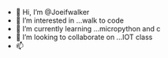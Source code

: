 - 👋 Hi, I’m @Joeifwalker
- 👀 I’m interested in ...walk to code
- 🌱 I’m currently learning ...micropython and c
- 💞️ I’m looking to collaborate on ...IOT class
- 📫 

<!---
Joeifwalker/Joeifwalker is a ✨ special ✨ repository because its `README.md` (this file) appears on your GitHub profile.
You can click the Preview link to take a look at your changes.
--->
